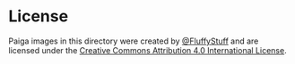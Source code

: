 # License

Paiga images in this directory were created by [@FluffyStuff] and are licensed under the [Creative Commons Attribution 4.0 International License][cc by 4.0].

[@fluffystuff]: https://github.com/FluffyStuff/riichi-mahjong-tiles
[cc by 4.0]: https://creativecommons.org/licenses/by/4.0/
